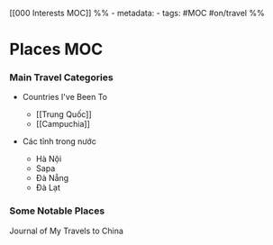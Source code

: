 [[000 Interests MOC]]
%% - metadata:
	- tags: #MOC #on/travel %%
# Places MOC

### Main Travel Categories
- Countries I've Been To 
	- [[Trung Quốc]]
	- [[Campuchia]]

- Các tỉnh trong nước
	-  Hà Nội
	-  Sapa
	-  Đà Nẵng
	-  Đà Lạt

### Some Notable Places
Journal of My Travels to China